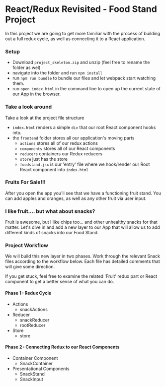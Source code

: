 # React/Redux Revisited - Food Stand Project
In this project we are going to get more familiar with the process of building out a full redux cycle, as well as connecting it to a React application.

### Setup
- Download `project_skeleton.zip` and unzip (feel free to rename the folder as wel)
- navigate into the folder and run `npm install`
- run `npm run bundle` to bundle our files and let webpack start watching them.
- run `open index.html` in the command line to open up the current state of our App in the browser.

### Take a look around
Take a look at the project file structure
- `index.html` renders a simple `div` that our root React component hooks into.
- the `frontend` folder stores all our application's moving parts
  - `actions` stores all of our redux actions
  - `components` stores all of our React components
  - `reducers` containers our Redux reducers
  - `store` just has the store
  - `foodstand.jsx` is our 'entry' file where we hook/render our Root React component into `index.html`

### Fruits For Sale!!!
After you open the app you'll see that we have a functioning fruit stand. You can add apples and oranges, as well as any other fruit via user input.

### I like fruit.... but what about snacks?
Fruit is awesome, but I like chips too... and other unhealthy snacks for that matter. Let's dive in and add a new layer to our App that will allow us to add different kinds of snacks into our Food Stand.

### Project Workflow
We will build this new layer in two phases.
Work through the relevant Snack files according to the workflow below. Each file has detailed comments that will give some direction.

If you get stuck, feel free to examine the related 'Fruit' redux part or React component to get a better sense of what you can do.

#### Phase 1 : Redux Cycle
- Actions
  - snackActions
- Reducer
  - snackReducer
  - rootReducer
- Store
  - store

#### Phase 2 : Connecting Redux to our React Components
- Container Component
  - SnackContainer
- Presentational Components
  - SnackStand
  - SnackInput
